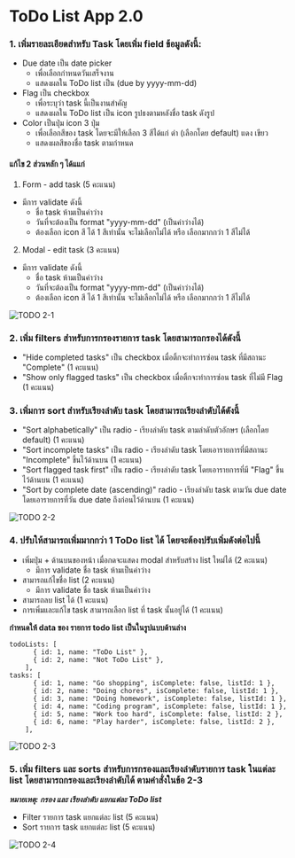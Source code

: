 # ToDo List App 2.0
### 1. เพิ่มรายละเอียดสำหรับ Task โดยเพิ่ม field ข้อมูลดังนี้:
- Due date เป็น date picker
  - เพื่อเลือกกำหนดวันเสร็จงาน
  - แสดงผลใน ToDo list เป็น (due by yyyy-mm-dd)
- Flag เป็น checkbox
  - เพื่อระบุว่า task นี้เป็นงานสำคัญ
  - แสดงผลใน ToDo list เป็น icon รูปธงตามหลังชื่อ task ดังรูป 
- Color เป็นปุ่ม icon 3 ปุ่ม
  - เพื่อเลือกสีของ task โดยจะมีให้เลือก 3 สีได้แก่ ดำ (เลือกโดย default) แดง เขียว
  - แสดงผลสีของชื่อ task ตามกำหนด

#### แก้ไข 2 ส่วนหลัก ๆ ได้แแก่ 
1. Form - add task (5 คะแนน)
  - มีการ validate ดังนี้
    - ชื่อ task ห้ามเป็นค่าว่าง
    - วันที่จะต้องเป็น format "yyyy-mm-dd" (เป็นค่าว่างได้)
    - ต้องเลือก icon สี ได้ 1 สีเท่านั้น จะไม่เลือกไม่ได้ หรือ เลือกมากกว่า 1 สีไม่ได้
2. Modal - edit task (3 คะแนน)
  - มีการ validate ดังนี้
    - ชื่อ task ห้ามเป็นค่าว่าง
    - วันที่จะต้องเป็น format "yyyy-mm-dd" (เป็นค่าว่างได้)
    - ต้องเลือก icon สี ได้ 1 สีเท่านั้น จะไม่เลือกไม่ได้ หรือ เลือกมากกว่า 1 สีไม่ได้

![TODO 2-1](https://github.com/it-web-pro/MINI-PROJECT-2/blob/main/TODO%202-1.png)

### 2. เพิ่ม filters สำหรับการกรองรายการ task โดยสามารถกรองได้ดังนี้
- "Hide completed tasks" เป็น checkbox เมื่อติ้กจะทำการซ่อน task ที่มีสถานะ "Complete" (1 คะแนน)
- "Show only flagged tasks" เป็น checkbox เมื่อติ้กจะทำการซ่อน task ที่ไม่มี Flag (1 คะแนน)

### 3. เพิ่มการ sort สำหรับเรียงลำดับ task โดยสามารถเรียงลำดับได้ดังนี้ 
- "Sort alphabetically" เป็น radio - เรียงลำดับ task ตามลำดับตัวอักษร (เลือกโดย default) (1 คะแนน)
- "Sort incomplete tasks" เป็น radio - เรียงลำดับ task โดยเอารายการที่มีสถานะ "Incomplete" ขึ้นไว้ด้านบน (1 คะแนน)
- "Sort flagged task first" เป็น radio - เรียงลำดับ task โดยเอารายการที่มี "Flag" ขึ้นไว้ด้านบน (1 คะแนน)
- "Sort by complete date (ascending)" radio - เรียงลำดับ task ตามวัน due date โดยเอารายการที่วัน due date ถึงก่อนไว้ด้านบน (1 คะแนน)

![TODO 2-2](https://github.com/it-web-pro/MINI-PROJECT-2/blob/main/TODO%202-2.png)

### 4. ปรับให้สามารถเพิ่มมากกว่า 1 ToDo list ได้ โดยจะต้องปรับเพิ่มดังต่อไปนี้
- เพิ่มปุ่ม + ด้านบนของหน้า เมื่อกดจะแสดง modal สำหรับสร้าง list ใหม่ได้ (2 คะแนน)
  - มีการ validate ชื่อ task ห้ามเป็นค่าว่าง
- สามารถแก้ไขชื่อ list (2 คะแนน)
  - มีการ validate ชื่อ task ห้ามเป็นค่าว่าง
- สามารถลบ list ได้ (1 คะแนน)
- การเพิ่มและแก้ไข task สามารถเลือก list ที่ task นั้นอยู่ได้ (1 คะแนน)

**กำหนดให้ data ของ รายการ todo list เป็นในรูปแบบด้านล่าง**
```
todoLists: [
      { id: 1, name: "ToDo List" },
      { id: 2, name: "Not ToDo List" },
    ],
tasks: [
      { id: 1, name: "Go shopping", isComplete: false, listId: 1 },
      { id: 2, name: "Doing chores", isComplete: false, listId: 1 },
      { id: 3, name: "Doing homework", isComplete: false, listId: 1 },
      { id: 4, name: "Coding program", isComplete: false, listId: 1 },
      { id: 5, name: "Work too hard", isComplete: false, listId: 2 },
      { id: 6, name: "Play harder", isComplete: false, listId: 2 },
    ],
```

![TODO 2-3](https://github.com/it-web-pro/MINI-PROJECT-2/blob/main/TODO%202-3.png)

### 5. เพิ่ม filters และ sorts สำหรับการกรองและเรียงลำดับรายการ task ในแต่ละ list โดยสามารถกรองและเรียงลำดับได้ ตามคำสั่งในข้อ 2-3
**_หมายเหตุ: กรอง และ เรียงลำดับ แยกแต่ละ ToDo list_**
- Filter รายการ task แยกแต่ละ list (5 คะแนน)
- Sort รายการ task แยกแต่ละ list (5 คะแนน)

![TODO 2-4](https://github.com/it-web-pro/MINI-PROJECT-2/blob/main/TODO%202-4.png)



